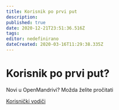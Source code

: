 ```yaml
---
title: Korisnik po prvi put
description: 
published: true
date: 2020-12-21T23:51:36.516Z
tags: 
editor: nedefinirano
dateCreated: 2020-03-16T11:29:38.335Z
---
```


# Korisnik po prvi put?

Novi u OpenMandrivi? Možda želite pročitati

[Korisnički vodiči](https://wiki.openmandriva.org/t/user-guide?sort=title)
